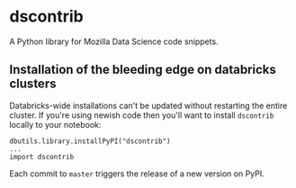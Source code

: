 # dscontrib

A Python library for Mozilla Data Science code snippets.

## Installation of the bleeding edge on databricks clusters
Databricks-wide installations can't be updated without restarting the entire cluster. If you're using newish code then you'll want to install `dscontrib` locally to your notebook:
```lang=py
dbutils.library.installPyPI("dscontrib")
...
import dscontrib
```

Each commit to `master` triggers the release of a new version on PyPI.
